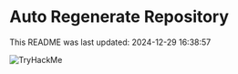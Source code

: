 # Auto Regenerate Repository

This README was last updated: 2024-12-29 16:38:57

 ![TryHackMe](https://tryhackme.com/badge/533634)